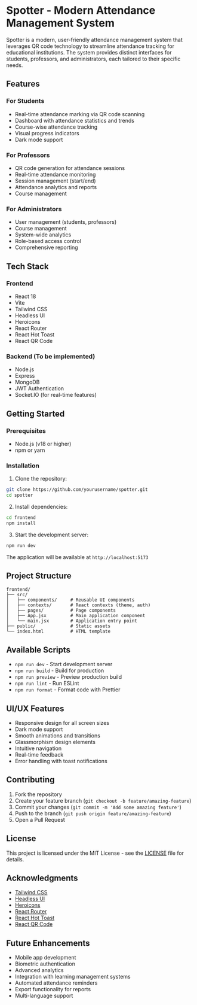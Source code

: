 # Spotter - Modern Attendance Management System

Spotter is a modern, user-friendly attendance management system that leverages QR code technology to streamline attendance tracking for educational institutions. The system provides distinct interfaces for students, professors, and administrators, each tailored to their specific needs.

## Features

### For Students
- Real-time attendance marking via QR code scanning
- Dashboard with attendance statistics and trends
- Course-wise attendance tracking
- Visual progress indicators
- Dark mode support

### For Professors
- QR code generation for attendance sessions
- Real-time attendance monitoring
- Session management (start/end)
- Attendance analytics and reports
- Course management

### For Administrators
- User management (students, professors)
- Course management
- System-wide analytics
- Role-based access control
- Comprehensive reporting

## Tech Stack

### Frontend
- React 18
- Vite
- Tailwind CSS
- Headless UI
- Heroicons
- React Router
- React Hot Toast
- React QR Code

### Backend (To be implemented)
- Node.js
- Express
- MongoDB
- JWT Authentication
- Socket.IO (for real-time features)

## Getting Started

### Prerequisites
- Node.js (v18 or higher)
- npm or yarn

### Installation

1. Clone the repository:
```bash
git clone https://github.com/yourusername/spotter.git
cd spotter
```

2. Install dependencies:
```bash
cd frontend
npm install
```

3. Start the development server:
```bash
npm run dev
```

The application will be available at `http://localhost:5173`

## Project Structure

```
frontend/
├── src/
│   ├── components/     # Reusable UI components
│   ├── contexts/       # React contexts (theme, auth)
│   ├── pages/          # Page components
│   ├── App.jsx         # Main application component
│   └── main.jsx        # Application entry point
├── public/             # Static assets
└── index.html          # HTML template
```

## Available Scripts

- `npm run dev` - Start development server
- `npm run build` - Build for production
- `npm run preview` - Preview production build
- `npm run lint` - Run ESLint
- `npm run format` - Format code with Prettier

## UI/UX Features

- Responsive design for all screen sizes
- Dark mode support
- Smooth animations and transitions
- Glassmorphism design elements
- Intuitive navigation
- Real-time feedback
- Error handling with toast notifications

## Contributing

1. Fork the repository
2. Create your feature branch (`git checkout -b feature/amazing-feature`)
3. Commit your changes (`git commit -m 'Add some amazing feature'`)
4. Push to the branch (`git push origin feature/amazing-feature`)
5. Open a Pull Request

## License

This project is licensed under the MIT License - see the [LICENSE](LICENSE) file for details.

## Acknowledgments

- [Tailwind CSS](https://tailwindcss.com/)
- [Headless UI](https://headlessui.dev/)
- [Heroicons](https://heroicons.com/)
- [React Router](https://reactrouter.com/)
- [React Hot Toast](https://react-hot-toast.com/)
- [React QR Code](https://www.npmjs.com/package/react-qr-code)

## Future Enhancements

- Mobile app development
- Biometric authentication
- Advanced analytics
- Integration with learning management systems
- Automated attendance reminders
- Export functionality for reports
- Multi-language support 